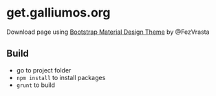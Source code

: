 # get.galliumos.org
Download page using [Bootstrap Material Design Theme](https://github.com/FezVrasta/bootstrap-material-design) by @FezVrasta

## Build
- go to project folder
- `npm install` to install packages
- `grunt` to build

